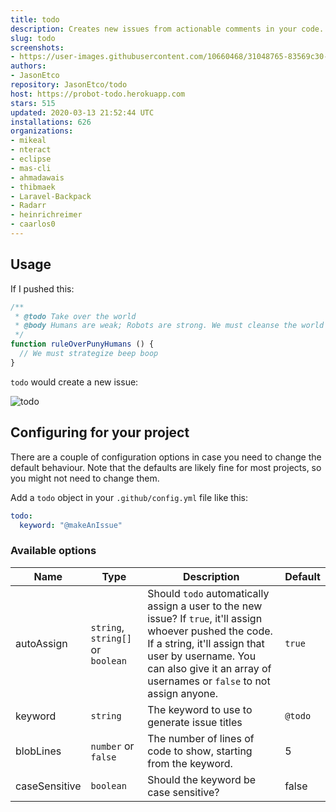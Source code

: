 ```yaml
---
title: todo
description: Creates new issues from actionable comments in your code.
slug: todo
screenshots:
- https://user-images.githubusercontent.com/10660468/31048765-83569c30-a5f2-11e7-933a-a119d43ad029.png
authors:
- JasonEtco
repository: JasonEtco/todo
host: https://probot-todo.herokuapp.com
stars: 515
updated: 2020-03-13 21:52:44 UTC
installations: 626
organizations:
- mikeal
- nteract
- eclipse
- mas-cli
- ahmadawais
- thibmaek
- Laravel-Backpack
- Radarr
- heinrichreimer
- caarlos0
---
```

## Usage

If I pushed this:

```js
/**
 * @todo Take over the world
 * @body Humans are weak; Robots are strong. We must cleanse the world of the virus that is humanity.
 */
function ruleOverPunyHumans () {
  // We must strategize beep boop
}
```

`todo` would create a new issue:

![todo](https://user-images.githubusercontent.com/10660468/31048765-83569c30-a5f2-11e7-933a-a119d43ad029.png)

## Configuring for your project

There are a couple of configuration options in case you need to change the default behaviour. Note that the defaults are likely fine for most projects, so you might not need to change them.

Add a `todo` object in your `.github/config.yml` file like this:

```yml
todo:
  keyword: "@makeAnIssue"

```

### Available options

| Name | Type | Description | Default |
|------|------|-------------|---------|
| autoAssign | `string`, `string[]` or `boolean` | Should `todo` automatically assign a user to the new issue? If `true`, it'll assign whoever pushed the code. If a string, it'll assign that user by username. You can also give it an array of usernames or `false` to not assign anyone. | `true` |
| keyword | `string` | The keyword to use to generate issue titles | `@todo` |
| blobLines | `number` or `false` | The number of lines of code to show, starting from the keyword. | 5 |
| caseSensitive | `boolean` | Should the keyword be case sensitive? | false |
